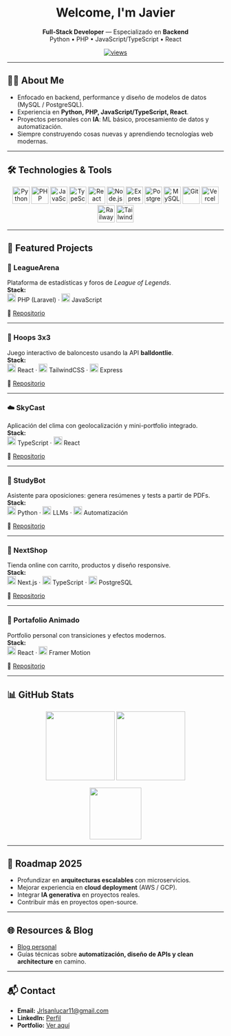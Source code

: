 <h1 align="center">Welcome, I'm Javier</h1>
<p align="center">
  <b>Full-Stack Developer</b> — Especializado en <b>Backend</b><br/>
  Python • PHP • JavaScript/TypeScript • React
</p>

<p align="center">
  <a href="https://github.com/JaviRL7">
    <img src="https://komarev.com/ghpvc/?username=JaviRL7&style=for-the-badge&color=0e75b6" alt="views"/>
  </a>
</p>

---

## 👨‍💻 About Me
- Enfocado en backend, performance y diseño de modelos de datos (MySQL / PostgreSQL).  
- Experiencia en **Python, PHP, JavaScript/TypeScript, React**.  
- Proyectos personales con **IA**: ML básico, procesamiento de datos y automatización.  
- Siempre construyendo cosas nuevas y aprendiendo tecnologías web modernas.  

---

## 🛠️ Technologies & Tools
<p align="center">
  <img src="https://cdn.jsdelivr.net/gh/devicons/devicon/icons/python/python-original.svg" height="40" alt="Python"/>
  <img src="https://cdn.jsdelivr.net/gh/devicons/devicon/icons/php/php-original.svg" height="40" alt="PHP"/>
  <img src="https://cdn.jsdelivr.net/gh/devicons/devicon/icons/javascript/javascript-original.svg" height="40" alt="JavaScript"/>
  <img src="https://cdn.jsdelivr.net/gh/devicons/devicon/icons/typescript/typescript-original.svg" height="40" alt="TypeScript"/>
  <img src="https://cdn.jsdelivr.net/gh/devicons/devicon/icons/react/react-original.svg" height="40" alt="React"/>
  <img src="https://cdn.jsdelivr.net/gh/devicons/devicon/icons/nodejs/nodejs-original.svg" height="40" alt="Node.js"/>
  <img src="https://cdn.jsdelivr.net/gh/devicons/devicon/icons/express/express-original.svg" height="40" alt="Express"/>
  <img src="https://cdn.jsdelivr.net/gh/devicons/devicon/icons/postgresql/postgresql-original.svg" height="40" alt="PostgreSQL"/>
  <img src="https://cdn.jsdelivr.net/gh/devicons/devicon/icons/mysql/mysql-original.svg" height="40" alt="MySQL"/>
  <img src="https://cdn.jsdelivr.net/gh/devicons/devicon/icons/git/git-original.svg" height="40" alt="Git"/>
  <img src="https://cdn.jsdelivr.net/gh/devicons/devicon/icons/vercel/vercel-original.svg" height="40" alt="Vercel"/>
  <img src="https://cdn.jsdelivr.net/gh/devicons/devicon/icons/railway/railway-original.svg" height="40" alt="Railway"/>
  <img src="https://www.vectorlogo.zone/logos/tailwindcss/tailwindcss-icon.svg" height="40" alt="Tailwind CSS"/>
</p>

---

## 🚀 Featured Projects  

### 🎯 LeagueArena  
Plataforma de estadísticas y foros de *League of Legends*.  
**Stack:**  
<img src="https://cdn.jsdelivr.net/gh/devicons/devicon/icons/php/php-original.svg" width="20"/> PHP (Laravel) · 
<img src="https://cdn.jsdelivr.net/gh/devicons/devicon/icons/javascript/javascript-original.svg" width="20"/> JavaScript  

🔗 [Repositorio](https://github.com/JaviRL7/Arena)  

---

### 🏀 Hoops 3x3  
Juego interactivo de baloncesto usando la API **balldontlie**.  
**Stack:**  
<img src="https://cdn.jsdelivr.net/gh/devicons/devicon/icons/react/react-original.svg" width="20"/> React · 
<img src="https://www.vectorlogo.zone/logos/tailwindcss/tailwindcss-icon.svg" width="20"/> TailwindCSS · 
<img src="https://cdn.jsdelivr.net/gh/devicons/devicon/icons/express/express-original.svg" width="20"/> Express  

🔗 [Repositorio](https://github.com/JaviRL7/NBA)  

---

### ☁️ SkyCast  
Aplicación del clima con geolocalización y mini-portfolio integrado.  
**Stack:**  
<img src="https://cdn.jsdelivr.net/gh/devicons/devicon/icons/typescript/typescript-original.svg" width="20"/> TypeScript · 
<img src="https://cdn.jsdelivr.net/gh/devicons/devicon/icons/react/react-original.svg" width="20"/> React  

🔗 [Repositorio](https://github.com/JaviRL7/Temperatura)  

---

### 🤖 StudyBot  
Asistente para oposiciones: genera resúmenes y tests a partir de PDFs.  
**Stack:**  
<img src="https://cdn.jsdelivr.net/gh/devicons/devicon/icons/python/python-original.svg" width="20"/> Python · 
<img src="https://cdn.jsdelivr.net/gh/devicons/devicon/icons/pytorch/pytorch-original.svg" width="20"/> LLMs · 
<img src="https://cdn.jsdelivr.net/gh/devicons/devicon/icons/docker/docker-original.svg" width="20"/> Automatización  

🔗 [Repositorio](https://github.com/JaviRL7/BOT-opos)  

---

### 🛒 NextShop  
Tienda online con carrito, productos y diseño responsive.  
**Stack:**  
<img src="https://cdn.jsdelivr.net/gh/devicons/devicon/icons/nextjs/nextjs-original.svg" width="20"/> Next.js · 
<img src="https://cdn.jsdelivr.net/gh/devicons/devicon/icons/typescript/typescript-original.svg" width="20"/> TypeScript · 
<img src="https://cdn.jsdelivr.net/gh/devicons/devicon/icons/postgresql/postgresql-original.svg" width="20"/> PostgreSQL  

🔗 [Repositorio](https://github.com/JaviRL7/Tienda2025)  

---

### 🎨 Portafolio Animado  
Portfolio personal con transiciones y efectos modernos.  
**Stack:**  
<img src="https://cdn.jsdelivr.net/gh/devicons/devicon/icons/react/react-original.svg" width="20"/> React · 
<img src="https://cdn.jsdelivr.net/gh/devicons/devicon/icons/framer/framer-original.svg" width="20"/> Framer Motion  

🔗 [Repositorio](https://github.com/JaviRL7/Porfolio)  

---

## 📊 GitHub Stats
<p align="center">
  <img src="https://streak-stats.demolab.com?user=JaviRL7&theme=github-dark&hide_border=true" height="160"/>
  <img src="https://github-readme-stats.vercel.app/api?username=JaviRL7&show_icons=true&theme=github_dark&hide_border=true" height="160"/>
</p>
<p align="center">
  <img src="https://github-readme-stats.vercel.app/api/top-langs/?username=JaviRL7&layout=compact&theme=github_dark&hide_border=true" height="120"/>
</p>

---

## 📌 Roadmap 2025
- Profundizar en **arquitecturas escalables** con microservicios.  
- Mejorar experiencia en **cloud deployment** (AWS / GCP).  
- Integrar **IA generativa** en proyectos reales.  
- Contribuir más en proyectos open-source.  

---

## 🌐 Resources & Blog
- [Blog personal](https://profound-inspiration-production.up.railway.app/)  
- Guías técnicas sobre **automatización, diseño de APIs y clean architecture** en camino.  

---

## 📬 Contact
- **Email:** [Jrlsanlucar11@gmail.com](mailto:Jrlsanlucar11@gmail.com)  
- **LinkedIn:** [Perfil](https://www.linkedin.com/in/javier-rodriguez-lopez-4795a8180/)  
- **Portfolio:** [Ver aquí](https://profound-inspiration-production.up.railway.app/)  
